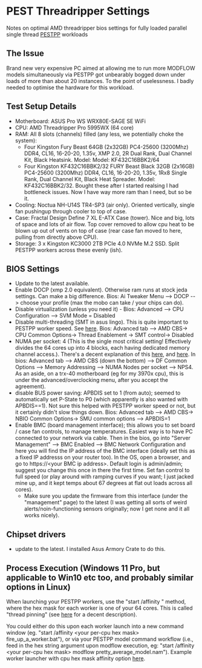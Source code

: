 # PEST Threadripper Settings
Notes on optimal AMD threadripper bios settings for fully loaded parallel single thread [PESTPP](https://github.com/usgs/pestpp) workloads

## The Issue
Brand new very expensive PC aimed at allowing me to run more MODFLOW models simultaneously via PESTPP got unbearably bogged down under loads of more than about 20 instances. To the point of uselessness. I badly needed to optimise the hardware for this workload.

## Test Setup Details
* Motherboard: ASUS Pro WS WRX80E-SAGE SE WiFi
* CPU: AMD Threadripper Pro 5995WX (64 core)
* RAM: All 8 slots (channels) filled (any less, we potentially choke the system):
  - Four Kingston Fury Beast 64GB (2x32GB) PC4-25600 (3200Mhz) DDR4, CL16, 16-20-20, 1.35v, XMP 2.0, 2R Dual Rank, Dual Channel Kit, Black Heatsink. Model: Model: KF432C16BBK2/64
  - Four Kingston KF432C16BBK2/32 FURY Beast Black 32GB (2x16GB) PC4-25600 (3200Mhz) DDR4, CL16, 16-20-20, 1.35v, 1Rx8 Single Rank, Dual Channel Kit, Black Heat Spreader. Model: KF432C16BBK2/32. Bought these after I started realsing I had bottleneck issues. Now I have way more ram than I need, but so be it.
* Cooling: Noctua NH-U14S TR4-SP3 (air  only). Oriented vertically, single fan pushingup  through cooler to top of case.
* Case: Fractal Design Define 7 XL E-ATX Case (tower). Nice and big, lots of space and lots of air flow. Top cover removed to allow cpu heat to be blown up out of vents on top of case (rear case fan moved to here, pulling from directly above CPU).
* Storage: 3 x Kingston KC3000 2TB PCIe 4.0 NVMe M.2 SSD. Split PESTPP workers across these evenly (ish).

## BIOS Settings
* Update to the latest available.
* Enable DOCP (xmp 2.0 equivalent). Otherwise ram runs at stock jeda settings. Can make a big difference. Bios: Ai Tweaker Menu --> DOCP --> choose your profile (max the mobo can take / your chips can do).
* Disable virtualization (unless you need it) - Bios: Advanced --> CPU Configuration --> SVM Mode = Disabled
* Disable multi-threading (SMT in asus lingo). This is quite important to PESTPP worker speed. See [here](https://www.ansys.com/content/dam/company/technology-and-solution-partners/workstation-p620-ansys-white-paper.pdf). Bios: Advanced tab --> AMD CBS-> CPU Common Options-> Thread Enablement -> SMT control-> Disabled
* NUMA per socket: 4 (This is the single most critical setting! Effectively divides the 64 cores up into 4 blocks, each having dedicated memory channel access.). There's a decent explanation of this [here](https://www.ansys.com/content/dam/company/technology-and-solution-partners/workstation-p620-ansys-white-paper.pdf), and [here](https://www.anandtech.com/show/11697/the-amd-ryzen-threadripper-1950x-and-1920x-review/3). In bios: Advanced tab --> AMD CBS (down the bottom) --> DF Common Options --> Memory Addressing --> NUMA Nodes per socket --> NPS4. As an aside, on a trx-40 motherboard (eg for my 3970x cpu), this is under the advanced/overclocking menu, after you accept the agreement).
* disable BUS power saving: APBDIS set to 1 (from auto); seemed to automatically set P-State to P0 (which apparently is also wanted with APBDIS==1). Not sure this helped with PESTPP worker speed or not, but it certainly didn't slow things down. Bios: Advanced tab --> AMD CBS-> NBIO Common Options-> SMU common options --> APBDIS=1
* Enable BMC (board management interface); this allows you to set board / case fan controls, to manage temperatures. Easiest way is to have PC connected to your network via cable. Then in the bios, go into "Server Management" --> BMC Enabled --> BMC Network Configuration and here you will find the IP address of the BMC interface (ideally set this as a fixed IP addresss on your router too). In the OS, open a browser, and go to https://\<your BMC ip address>. Default login is admin/admin; suggest you change this once in there the first time. Set fan control to full speed (or play around with ramping curves if you want; I just jacked mine up, and it kept temps about 67 degrees at flat out loads across all cores).
  - Make sure you update the firmware from this interface (under the "management" page) to the latest (I was getting all sorts of weird alerts/noin-functioning sensors originally; now I get none and it all works nicely).

## Chipset drivers
* update to the latest. I installed Asus Armory Crate to do this.

## Process Execution (Windows 11 Pro, but applicable to Win10 etc too, and probably similar options in Linux)
When launching your PESTPP workers, use the "start /affinity <hex mask>" method, where the hex mask for each worker is one of your 64 cores. This is called "thread pinning" (see [here](https://www.ansys.com/content/dam/company/technology-and-solution-partners/workstation-p620-ansys-white-paper.pdf) for a decent description).

You could either do this upon each worker launch into a new command window (eg. "start /affinity \<your per-cpu hex mask> fire_up_a_worker.bat"), or via your PESTPP model command workflow (i.e., feed in the hex string argument upon modflow execution, eg: "start /affinity \<your per-cpu hex mask> modflow pretty_average_model.nam"). Example worker launcher with cpu hex mask affinity option [here](https://github.com/cnicol-gwlogic/pest-threadripper_settings/blob/main/startmodels.py).
